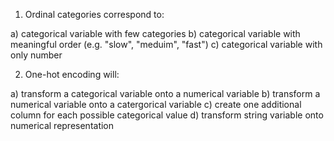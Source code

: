 1. Ordinal categories correspond to:

a) categorical variable with few categories
b) categorical variable with meaningful order (e.g. "slow", "meduim", "fast")
c) categorical variable with only number



2. One-hot encoding will:

a) transform a categorical variable onto a numerical variable
b) transform a numerical variable onto a catergorical variable
c) create one additional column for each possible categorical value
d) transform string variable onto numerical representation
